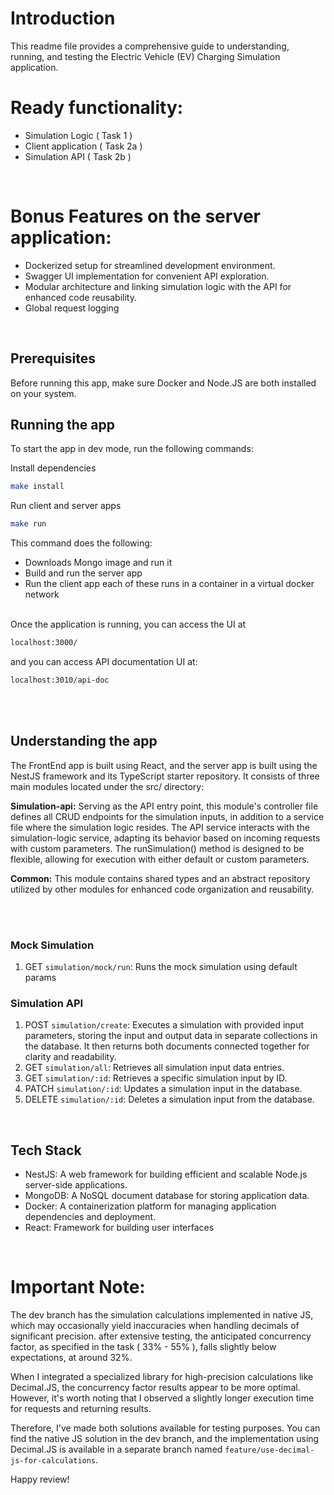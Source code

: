 # Introduction
This readme file provides a comprehensive guide to understanding,
running, and testing the Electric Vehicle (EV) Charging Simulation application.

# Ready functionality:
- Simulation Logic ( Task 1 )
- Client application ( Task 2a )
- Simulation API ( Task 2b )


<br>

# Bonus Features on the server application:
- Dockerized setup for streamlined development environment.
- Swagger UI implementation for convenient API exploration.
- Modular architecture and linking simulation logic with the API for enhanced code reusability.
- Global request logging

<br>


## Prerequisites 
Before running this app, make sure Docker and Node.JS are both installed on your system.
<br>


## Running the app

To start the app in dev mode, run the following commands:


Install dependencies
```bash
make install
```

Run client and server apps

```bash
make run
```
This command does the following:
- Downloads Mongo image and run it
- Build and run the server app
- Run the client app
each of these runs in a container in a virtual docker network

<br>
Once the application is running, you can access the UI at

```bash
localhost:3000/
```

and you can access API documentation UI at:

```bash
localhost:3010/api-doc
```
<br>
<br>


## Understanding the app
The FrontEnd app is built using React, and the server app is built using the NestJS framework and its TypeScript starter repository. It consists of three main modules located under the src/ directory:

**Simulation-api:** Serving as the API entry point, this module's controller file defines all CRUD endpoints for the simulation inputs, in addition to a service file where the simulation logic resides.
The API service interacts with the simulation-logic service, adapting its behavior based on incoming requests with custom parameters. The runSimulation() method is designed to be flexible, allowing for execution with either default or custom parameters.

**Common:** This module contains shared types and an abstract repository utilized by other modules for enhanced code organization and reusability.

<br>
<br>




### Mock Simulation
1. GET `simulation/mock/run`: Runs the mock simulation using default params

### Simulation API
1. POST `simulation/create`: Executes a simulation with provided input parameters, storing the input and output data in separate collections in the database. It then returns both documents connected together for clarity and readability.
2. GET `simulation/all`: Retrieves all simulation input data entries.
3. GET `simulation/:id`: Retrieves a specific simulation input by ID.
4. PATCH `simulation/:id`: Updates a simulation input in the database.
5. DELETE `simulation/:id`: Deletes a simulation input from the database.

<br>

## Tech Stack 
- NestJS: A web framework for building efficient and scalable Node.js server-side applications.
- MongoDB: A NoSQL document database for storing application data.
- Docker:  A containerization platform for managing application dependencies and deployment.
- React: Framework for building user interfaces

<br>


# Important Note: 
The dev branch has the simulation calculations implemented in native JS, which may occasionally yield inaccuracies when handling decimals of significant precision. after extensive testing, the anticipated concurrency factor, as specified in the task ( 33% - 55% ), falls slightly below expectations, at around 32%.

When I integrated a specialized library for high-precision calculations like Decimal.JS, the concurrency factor results appear to be more optimal. However, it's worth noting that I observed a slightly longer execution time for requests and returning results.

Therefore, I've made both solutions available for testing purposes. You can find the native JS solution in the dev branch, and the implementation using Decimal.JS is available in a separate branch named `feature/use-decimal-js-for-calculations`.



Happy review!